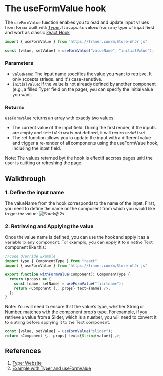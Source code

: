 # The useFormValue hook
The `useFormValue` function enables you to read and update input values from forms built with [Typer](https://typer.framer.wiki/). It supports values from any type of input field and work as classic [React Hook](https://legacy.reactjs.org/docs/hooks-intro.html).

```js
import { useFormValue } from "https://framer.com/m/Store-nhJr.js"

const [value, setValue] = useFormValue("valueName", "initialValue");
```

### Parameters

- `valueName`: The input name specifies the value you want to retrieve. It only accepts strings, and it's case-sensitive. 
- `initialValue`: If the value is not already defined by another component (e.g., a filled Typer field on the page), you can specify the initial value you want.   

### Returns

`useFormValue` returns an array with exactly two values:

- The current value of the input field. During the first render, if the inputs are empty and `initialState` is not defined, it will return `undefined`.
- The set function allows you to update the input with a different value and trigger a re-render of all components using the useFormValue hook, including the input field.

Note: The values returned byt the hook is effectif accross pages unitl the user is quitting or refreshing the page. 

## Walkthrough

### 1. Define the input name
The valueName from the hook corresponds to the name of the input. First, you need to define the name on the component from which you would like to get the value:
![Stack@2x](https://github.com/VictorienDotNet/Framer-Developer-Gems/assets/5654077/ce6c58f0-db74-4edc-b1aa-0c247146853d)

### 2. Retrieving and Applying the value

Once the value name is defined, you can use the hook and apply it as a variable to any component. For example, you can apply it to a native Text component like this:
```js
//Code Override Example
import type { ComponentType } from "react"
import { useFormValue } from "https://framer.com/m/Store-nhJr.js"

export function withFormValue(Component): ComponentType {
  return (props) => {
    const [name, setName] = useFormValue("fisrtname");
    return <Component {...props} text={name} />;
  };
}
```
Note: You will need to ensure that the value's type, whether String or Number, matches with the component prop's type. For example, if you retrieve a value from a Slider, which is a number, you will need to convert it to a string before applying it to the Text component.

```js
const [value, setValue] = useFormValue("slider");
return <Component {...props} text={String(value)} />;
```

## References

1. [Typer Website](https://typer.framer.wiki/)
2. [Example with Typer and useFormValue](https://typer-useformvalue-hook.framer.website/)
